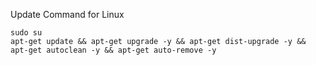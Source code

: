 Update Command for Linux
```Shell
sudo su
apt-get update && apt-get upgrade -y && apt-get dist-upgrade -y && apt-get autoclean -y && apt-get auto-remove -y
```
